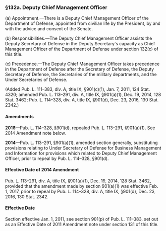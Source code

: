 ### §132a. Deputy Chief Management Officer ###

(a) Appointment.—There is a Deputy Chief Management Officer of the Department of Defense, appointed from civilian life by the President, by and with the advice and consent of the Senate.

(b) Responsibilities.—The Deputy Chief Management Officer assists the Deputy Secretary of Defense in the Deputy Secretary's capacity as Chief Management Officer of the Department of Defense under section 132(c) of this title.

(c) Precedence.—The Deputy Chief Management Officer takes precedence in the Department of Defense after the Secretary of Defense, the Deputy Secretary of Defense, the Secretaries of the military departments, and the Under Secretaries of Defense.

(Added Pub. L. 111–383, div. A, title IX, §901(c)(1), Jan. 7, 2011, 124 Stat. 4320; amended Pub. L. 113–291, div. A, title IX, §901(a)(1), Dec. 19, 2014, 128 Stat. 3462; Pub. L. 114–328, div. A, title IX, §901(d), Dec. 23, 2016, 130 Stat. 2342.)

#### Amendments ####

**2016**—Pub. L. 114–328, §901(d), repealed Pub. L. 113–291, §901(a)(1). See 2014 Amendment note below.

**2014**—Pub. L. 113–291, §901(a)(1), amended section generally, substituting provisions relating to Under Secretary of Defense for Business Management and Information for provisions which related to Deputy Chief Management Officer, prior to repeal by Pub. L. 114–328, §901(d).

#### Effective Date of 2014 Amendment ####

Pub. L. 113–291, div. A, title IX, §901(a)(1), Dec. 19, 2014, 128 Stat. 3462, provided that the amendment made by section 901(a)(1) was effective Feb. 1, 2017, prior to repeal by Pub. L. 114–328, div. A, title IX, §901(d), Dec. 23, 2016, 130 Stat. 2342.

#### Effective Date ####

Section effective Jan. 1, 2011, see section 901(p) of Pub. L. 111–383, set out as an Effective Date of 2011 Amendment note under section 131 of this title.